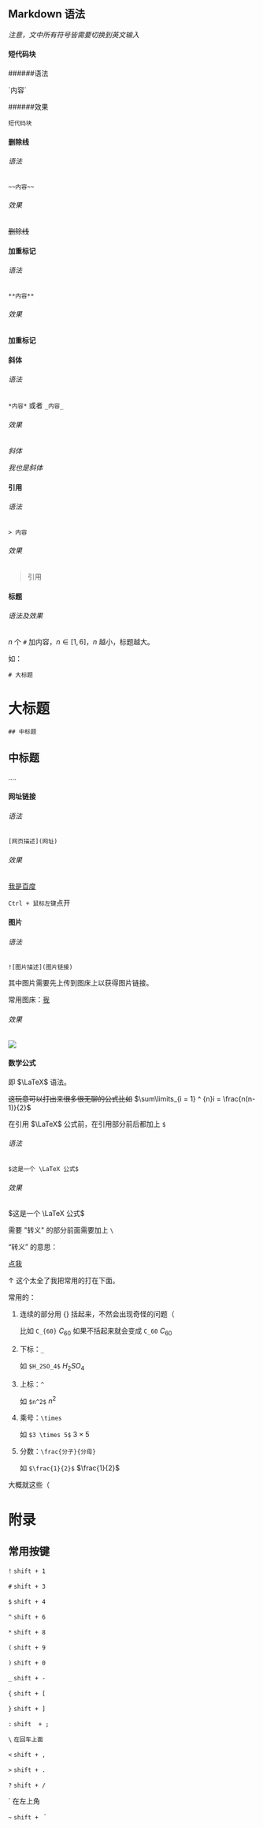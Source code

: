## Markdown 语法



*注意，文中所有符号皆需要切换到英文输入*



#### 短代码块

######语法

\`内容\`

######效果 

`短代码块`



#### 删除线

###### 语法

`~~内容~~`

###### 效果

~~删除线~~



#### 加重标记

###### 语法

`**内容**`

###### 效果

**加重标记**



#### 斜体

###### 语法

`*内容*` 或者 `_内容_`

###### 效果

*斜体*

_我也是斜体_



#### 引用

###### 语法

`> 内容`

###### 效果

>   引用



#### 标题

###### 语法及效果

$n$ 个 `#` 加内容，$n\in [1, 6]$，$n$ 越小，标题越大。

如：

`#​ 大标题`

# 大标题

`## 中标题`

## 中标题

....



#### 网址链接

###### 语法

`[网页描述](网址)`

###### 效果

[我是百度](https://www.baidu.com)

`Ctrl + 鼠标左键`点开



#### 图片

###### 语法

`![图片描述](图片链接)`

其中图片需要先上传到图床上以获得图片链接。

常用图床：[我](https://sm.ms)

###### 效果



![](https://i.loli.net/2020/01/29/Q8djH3eNxOcvG9u.jpg)





#### 数学公式

即 $\LaTeX$ 语法。

~~这玩意可以打出来很多很无聊的公式比如~~ $\sum\limits_{i = 1} ^ {n}i = \frac{n(n-1)}{2}$

在引用 $\LaTeX$ 公式前，在引用部分前后都加上 `$`

###### 语法

`$这是一个 \LaTeX 公式$`

###### 效果

$这是一个 \LaTeX 公式$

需要 "转义" 的部分前面需要加上 `\`



“转义” 的意思：

[点我](https://www.luogu.com.cn/blog/IowaBattleship/latex-gong-shi-tai-quan)

$\uparrow$ 这个太全了我把常用的打在下面。

常用的：

1.  连续的部分用 $\{\}$ 括起来，不然会出现奇怪的问题（

    比如 `C_{60}` $C_{60}$ 如果不括起来就会变成 `C_60` $C_60$

2.  下标：`_` 

    如 `$H_2SO_4$` $H_2SO_4$

3.  上标：`^` 

    如 `$n^2$` $n^2$

4.  乘号：`\times`

    如 `$3 \times 5$`  $3\times 5$

5.  分数：`\frac{分子}{分母}`

    如 `$\frac{1}{2}$` $\frac{1}{2}$

大概就这些（

# 附录

## 常用按键

`!` `shift + 1`

`#` `shift + 3`

`$` `shift + 4`

`^` `shift + 6`

`*` `shift + 8`

`(` `shift + 9`

`)` `shift + 0`

`_` `shift + -`

`{` `shift + [`

`}` `shift + ]`

`:` `shift  + ;`

`\` `在回车上面`

`<` `shift + ,`

`>` `shift + .`

`?` `shift + /`

` 在左上角

`~` `shift + ` `